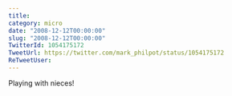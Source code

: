 ```yaml
---
title: 
category: micro
date: "2008-12-12T00:00:00"
slug: "2008-12-12T00:00:00"
TwitterId: 1054175172
TweetUrl: https://twitter.com/mark_philpot/status/1054175172
ReTweetUser: 
---
```


Playing with nieces!